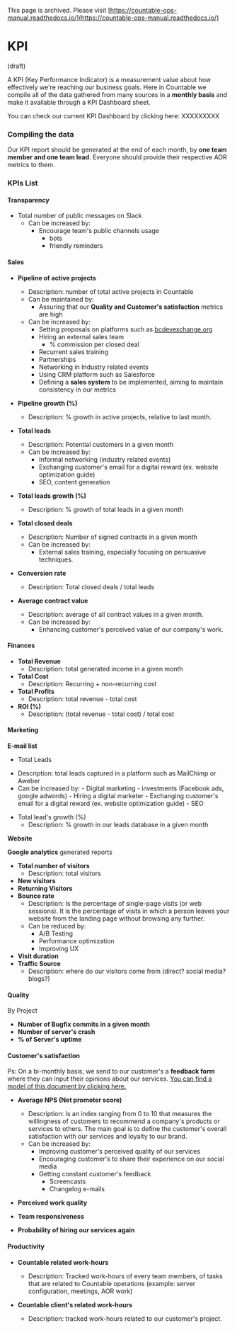 This page is archived. Please visit [https://countable-ops-manual.readthedocs.io/](https://countable-ops-manual.readthedocs.io/)
# KPI

(draft)

A KPI (Key Performance Indicator) is a measurement value about how effectively we're reaching our business goals. Here in Countable we compile all of the data gathered from many sources in a **monthly basis** and make it available through a KPI Dashboard sheet.

You can check our current KPI Dashboard by clicking here: XXXXXXXXX


### Compiling the data

Our KPI report should be generated at the end of each month, by **one team member and one team lead**. Everyone should provide their respective AOR metrics to them.

### KPIs List

#### Transparency

* Total number of public messages on Slack
    - Can be increased by:
        - Encourage team's public channels usage
            - bots
            - friendly reminders

#### Sales

* **Pipeline of active projects**
    - Description: number of total active projects in Countable
    - Can be maintained by:
        - Assuring that our **Quality and Customer's satisfaction** metrics are high
    - Can be increased by:
        * Setting proposals on platforms such as [bcdevexchange.org](bcdevexchange.org)
        * Hiring an external sales team
            - % commission per closed deal
        * Recurrent sales training
        * Partnerships
        * Networking in Industry related events
        * Using CRM platform such as Salesforce
        * Defining a **sales system** to be implemented, aiming to maintain consistency in our metrics

* **Pipeline growth (%)**
    - Description: % growth in active projects, relative to last month.

* **Total leads**
    - Description: Potential customers in a given month
    - Can be increased by:
        - Informal networking (industry related events)
        - Exchanging customer's email for a digital reward (ex. website optimization guide)
        - SEO, content generation


* **Total leads growth (%)**
    - Description: % growth of total leads in a given month

* **Total closed deals**
    - Description: Number of signed contracts in a given month
    - Can be increased by:
        - External sales training, especially focusing on persuasive techniques.

* **Conversion rate**
    - Description: Total closed deals / total leads

* **Average contract value**
    - Description: average of all contract values in a given month.
    - Can be increased by:
        - Enhancing customer's perceived value of our company's work.
<!--* Customer lifetime value-->
<!--* % New customers-->
<!-- * Existent customers-->
#### Finances

* **Total Revenue**
    - Description: total generated income in a given month
* **Total Cost**
    - Description: Recurring + non-recurring cost
* **Total Profits**
    - Description: total revenue - total cost
* **ROI (%)**
    - Description: (total revenue - total cost) / total cost

#### Marketing

**E-mail list**

* Total Leads
- Description: total leads captured in a platform such as MailChimp or Aweber
- Can be increased by:
        - Digital marketing
            - investments (Facebook ads, google adwords)
            - Hiring a digital marketer
            - Exchanging customer's email for a digital reward (ex. website optimization guide)
        - SEO
* Total lead's growth (%)
    - Description: % growth in our leads database in a given month

**Website**

**Google analytics** generated reports

* **Total number of visitors**
    - Description: total visitors
* **New visitors**
* **Returning Visitors**
* **Bounce rate**
    - Description: Is the percentage of single-page visits (or web sessions). It is the percentage of visits in which a person leaves your website from the landing page without browsing any further.
    - Can be reduced by:
        - A/B Testing
        - Performance optimization
        - Improving UX
* **Visit duration**
* **Traffic Source**
    - Description: where do our visitors come from (direct? social media? blogs?)

#### Quality

By Project

* **Number of Bugfix commits in a given month**
* **Number of server's crash**
* **% of Server's uptime**

#### Customer's satisfaction

Ps: On a bi-monthly basis, we send to our customer's a **feedback form** where they can input their opinions about our services. [You can find a model of this document by clicking here. ](https://www.surveymonkey.com/r/YXYKB63)

* **Average NPS (Net promoter score)**
    - Description: Is an index ranging from 0 to 10 that measures the willingness of customers to recommend a company's products or services to others. The main goal is to define the customer's overall satisfaction with our services and loyalty to our brand.
    - Can be increased by:
        - Improving customer's perceived quality of our services
        - Encouraging customer's to share their experience on our social media
        - Getting constant customer's feedback
            - Screencasts
            - Changelog e-mails

* **Perceived work quality**
* **Team responsiveness**
* **Probability of hiring our services again**

#### Productivity

* **Countable related work-hours**
    - Description: Tracked work-hours of every team members, of tasks that are related to Countable operations (example: server configuration, meetings, AOR work)

* **Countable client's related work-hours**
    - Description: tracked work-hours related to our customer's project.

